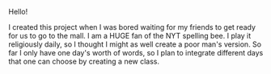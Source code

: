 Hello!

I created this project when I was bored waiting for my friends to get ready for us to go to the mall.
I am a HUGE fan of the NYT spelling bee. I play it religiously daily, so I thought I might as well create a poor man's version.
So far I only have one day's worth of words, so I plan to integrate different days that one can choose by creating a new class.
